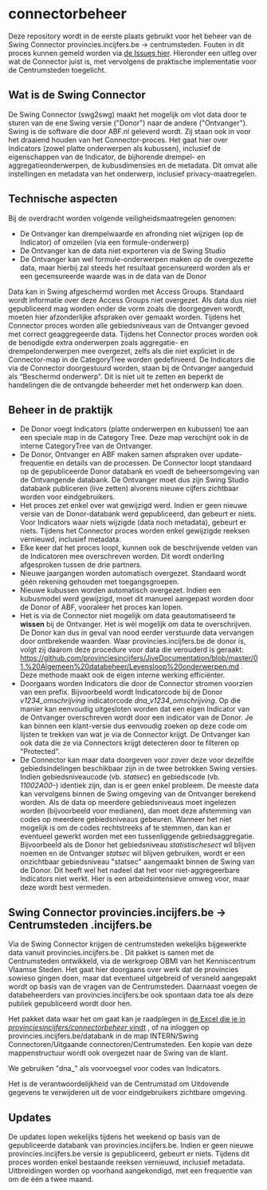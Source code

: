 # connectorbeheer

Deze repository wordt in de eerste plaats gebruikt voor het beheer van de Swing Connector provincies.incijfers.be -> centrumsteden.
Fouten in dit proces kunnen gemeld worden via [de Issues hier](https://github.com/provinciesincijfers/connectorbeheer/issues).
Hieronder een uitleg over wat de Connector juist is, met vervolgens de praktische implementatie voor de Centrumsteden toegelicht.

## Wat is de Swing Connector

De Swing Connector (swg2swg) maakt het mogelijk om vlot data door te sturen van de ene Swing versie ("Donor") naar de andere ("Ontvanger"). Swing is de software die door ABF.nl geleverd wordt. Zij staan ook in voor het draaiend houden van het Connector-proces. 
Het gaat hier over Indicators (zowel platte onderwerpen als kubussen), inclusief de eigenschappen van de Indicator, de bijhorende drempel- en aggregatieonderwerpen, de kubusdimensies en de metadata. Dit omvat alle instellingen en metadata van het onderwerp, inclusief privacy-maatregelen.

## Technische aspecten

Bij de overdracht worden volgende veiligheidsmaatregelen genomen:
-	De Ontvanger kan drempelwaarde en afronding niet wijzigen (op de Indicator) of omzeilen (via een formule-onderwerp)
-	De Ontvanger kan de data niet exporteren via de Swing Studio
-	De Ontvanger kan wel formule-onderwerpen maken op de overgezette data, maar hierbij zal steeds het resultaat gecensureerd worden als er een gecensureerde waarde was in de data van de Donor

Data kan in Swing afgeschermd worden met Access Groups. Standaard wordt informatie over deze Access Groups niet overgezet. Als data dus niet gepubliceerd mag worden onder de vorm zoals die doorgegeven wordt, moeten hier afzonderlijke afspraken over gemaakt worden.
Tijdens het Connector proces worden alle gebiedsniveaus van de Ontvanger gevoed met correct geaggregeerde data.
Tijdens het Connector proces worden ook de benodigde extra onderwerpen zoals aggregatie- en drempelonderwerpen mee overgezet, zelfs als die niet expliciet in de Connector-map in de CategoryTree worden gedefinieerd.
De Indicators die via de Connector doorgestuurd worden, staan bij de Ontvanger aangeduid als “Beschermd onderwerp”. Dit is niet uit te zetten en beperkt de handelingen die de ontvangde beheerder met het onderwerp kan doen.


## Beheer in de praktijk

* De Donor voegt Indicators (platte onderwerpen en kubussen) toe aan een speciale map in de Category Tree. Deze map verschijnt ook in de interne CategoryTree van de Ontvanger.
* De Donor, Ontvanger en ABF maken samen afspraken over update-frequentie en details van de processen. De Connector loopt standaard op de gepubliceerde Donor databank en voedt de beheersomgeving van de Ontvangende databank. De Ontvanger moet dus zijn Swing Studio databank publiceren (live zetten) alvorens nieuwe cijfers zichtbaar worden voor eindgebruikers. 
* Het proces zet enkel over wat gewijzigd werd. Indien er geen nieuwe versie van de Donor-databank werd gepubliceerd, dan gebeurt er niets. Voor Indicators waar niets  wijzigde (data noch metadata), gebeurt er niets. Tijdens het Connector proces worden enkel gewijzigde reeksen vernieuwd, inclusief metadata.
* Elke keer dat het proces loopt, kunnen ook de beschrijvende velden van de Indicatoren mee overschreven worden. Dit wordt onderling afgesproken tussen de drie partners.
* Nieuwe jaargangen worden automatisch overgezet. Standaard wordt géén rekening gehouden met toegangsgroepen. 
* Nieuwe kubussen worden automatisch overgezet. Indien een kubusmodel werd gewijzigd, moet dit manueel aangepast worden door de Donor of ABF, vooraleer het proces kan lopen.
* Het is via de Connector niet mogelijk om data geautomatiseerd te **wissen** bij de Ontvanger. Het is wél mogelijk om data te overschrijven. De Donor kan dus in geval van nood eerder verstuurde data vervangen door ontbrekende waarden. Waar provincies.incijfers.be de donor is, volgt zij daarom deze procedure voor data die verouderd is geraakt: https://github.com/provinciesincijfers/JiveDocumentation/blob/master/01.%20Algemeen%20databeheer/Levensloop%20onderwerpen.md . Deze methode maakt ook de eigen interne werking efficiënter.
* Doorgaans worden Indicators die door de Connector stromen voorzien van een prefix. Bijvoorbeeld wordt Indicatorcode bij de Donor *v1234_omschrijving* indicatorcode *dna_v1234_omschrijving*. Op die manier kan eenvoudig uitgesloten worden dat een eigen Indicator van de Ontvanger overschreven wordt door een indicator van de Donor. Je kan binnen een klant-versie dus eenvoudig zoeken op deze code om lijsten te trekken van wat je via de Connector krijgt. De Ontvanger kan ook data die ze via Connectors krijgt detecteren door te filteren op "Protected".
* De Connector kan maar data doorgeven voor zover deze voor dezelfde gebiedsindelingen beschikbaar zijn in de twee betrokken Swing versies. Indien gebiedsniveaucode (vb. *statsec*) en gebiedscode (vb. *11002A00-*) identiek zijn, dan is er geen enkel probleem. De meeste data kan vervolgens binnen de Swing omgeving van de Ontvanger berekend worden. Als de data op meerdere gebiedsniveaus moet ingelezen worden (bijvoorbeeld voor medianen), dan moet deze afstemming van codes op meerdere gebiedsniveaus gebeuren. Wanneer het niet mogelijk is om de codes rechtstreeks af te stemmen, dan kan er eventueel gewerkt worden met een tussenliggende gebiedsaggregatie. Bijvoorbeeld als de Donor het gebiedsniveau *statistischesect* wil blijven noemen en de Ontvanger *statsec* wil blijven gebruiken, wordt er een onzichtbaar gebiedsniveau "statsec" aangemaakt binnen de Swing van de Donor. Dit heeft wel het nadeel dat het voor niet-aggregeerbare Indicators niet werkt. Hier is een arbeidsintensieve omweg voor, maar deze wordt best vermeden.

## Swing Connector provincies.incijfers.be -> Centrumsteden .incijfers.be

Via de Swing Connector krijgen de centrumsteden wekelijks bijgewerkte data vanuit provincies.incijfers.be . Dit pakket is samen met de Centrumsteden ontwikkeld, via de werkgroep OBMI van het Kenniscentrum Vlaamse Steden. Het gaat hier doorgaans over werk dat de provincies sowieso gingen doen, maar dat eventueel uitgebreid of versneld aangepakt wordt op basis van de vragen van de Centrumsteden. Daarnaast voegen de databeheerders van provincies.incijfers.be ook spontaan data toe als deze publiek gepubliceerd wordt door hen. 

Het pakket data waar het om gaat kan je raadplegen in [de Excel die je in *provinciesincijfers/connectorbeheer* vindt](https://github.com/provinciesincijfers/connectorbeheer/blob/master/00_swing_connector_overzicht.xlsx) , of na inloggen op provincies.incijfers.be/databank in de map INTERN/Swing Connectoren/Uitgaande connectoren/Centrumsteden. Een kopie van deze mappenstructuur wordt ook overgezet naar de Swing van de klant.

We gebruiken "dna_" als voorvoegsel voor codes van Indicators.

Het is de verantwoordelijkheid van de Centrumstad om Uitdovende gegevens te verwijderen uit de voor eindgebruikers zichtbare omgeving.


## Updates

De updates lopen wekelijks tijdens het weekend op basis van de gepubliceerde databank van provincies.incijfers.be. Indien er geen nieuwe provincies.incijfers.be versie is gepubliceerd, gebeurt er niets. Tijdens dit proces worden enkel bestaande reeksen vernieuwd, inclusief metadata. 
Uitbreidingen worden op voorhand aangekondigd, met een frequentie van om de één a twee maand.
